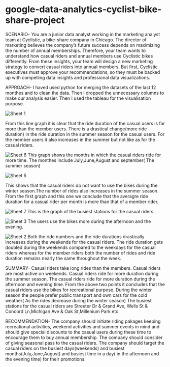 # google-data-analytics-cyclist-bike-share-project

SCENARIO-
You are a junior data analyst working in the marketing analyst team at Cyclistic, a bike-share company in Chicago. The director of marketing believes the company’s future success depends on maximizing the number of annual memberships. Therefore, your team wants to understand how casual riders and annual members use Cyclistic bikes differently. From these insights, your team will design a new marketing strategy to convert casual riders into annual members. But first, Cyclistic executives must approve your recommendations, so they must be backed up with compelling data insights and professional data visualizations.

APPROACH-
I haved used python for  merging the datasets of the last 12 monthes and to clean the data.
Then I dropped the unnecessary columns to make our analysis easier.
Then I used the tableau for the visualisation purpose.



![Sheet 1](https://user-images.githubusercontent.com/94991203/175238190-2a74673f-cf7a-41c4-a932-b2bdc8dbea19.png)

From this line graph it is clear that the ride duration of the casual users is far more than the member users. There is a drastical change(more ride duration) in the ride duration in the summer season for the casual users. For the member users it also increases in the summer but not like as for the casual riders.


![Sheet 6](https://user-images.githubusercontent.com/94991203/175240598-a29b6d83-3897-4829-9e88-0caf68846e1c.png)
This graph shows the months in which the casual riders ride for more time. The monthes include July,June,August and september( The summer season)

![Sheet 5](https://user-images.githubusercontent.com/94991203/175241592-cb8db0d4-740a-4e2b-aa72-658f30bec0b6.png)

This shows that the casual riders do not want to use the bikes during the winter season.The number of rides also increases in the summer season. From the first graph and this one we conclude that the averagre ride duration for a casual rider per month is more than that of a member rider.

![Sheet 7](https://user-images.githubusercontent.com/94991203/175243533-cdadd0bf-b826-40f2-8c85-c5109200b086.png)
This is the graph of the busiest stations for the casual riders.

![Sheet 3](https://user-images.githubusercontent.com/94991203/175246454-e02ef078-f0fb-4aaa-8c0e-13cad2c94f5c.png)
The users use the bikes more during the afternoon and the evening.

![Sheet 2](https://user-images.githubusercontent.com/94991203/175247045-32c90bba-66fc-4e8e-aa7b-1fa6aae2478f.png)
Both the ride numbers and the ride durations drastically increases during the weekends for the casual riders.
The ride duration gets doubled during the weekends compared to the weekdays for the casual riders whereas for the member riders both the number of rides and ride duration remains nearly the same throughout the week.

SUMMARY-
Casual riders take long rides than the members.
Casual riders are most active on weekends.
Casual riders ride for more duration during the summer season.
The casual riders ride for more duration during the afternoon and evening time.
From the above two points it concludes that the casual riders use the bikes for recreational purpose.
During the winter season the people prefer public transport and own cars for the cold weather( As the rides decrease during the winter season)
The busiest stations for the casual riders are Streeter Dr & Grand Ave, Wells St & Concord Ln,Michigan Ave & Oak St,Millenium Park etc.


RECOMMENDATION-
The company should initiate riding pakages keeping recreational activities, weekend activities and summer events in mind and should give special discounts to the casual users during these time to encourage them to buy annual membership.
The company should consider of giving seasonal pass to the casual riders.
The company should target the casual riders on the busiest days(weekends) and busiest months(July,June,August) and busiest time in a day( in the afternoon and the evening time) for their promotions.

